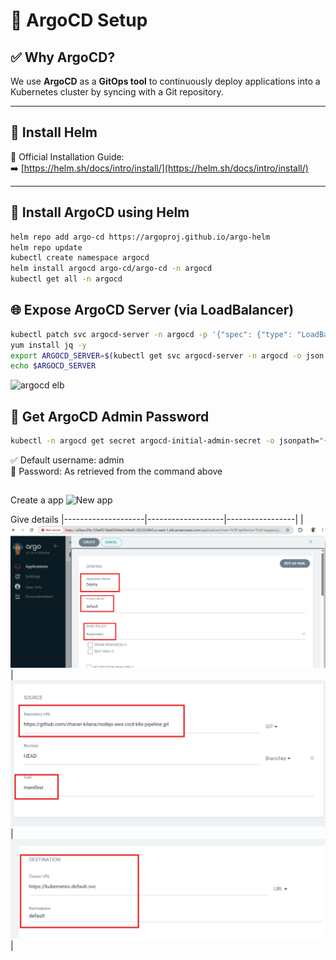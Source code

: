 # 🚀 ArgoCD Setup

## ✅ Why ArgoCD?

We use **ArgoCD** as a **GitOps tool** to continuously deploy applications into a Kubernetes cluster by syncing with a Git repository.

---

## 🧰 Install Helm

📖 Official Installation Guide:  
➡️ [https://helm.sh/docs/intro/install/](https://helm.sh/docs/intro/install/)

---

## 🔧 Install ArgoCD using Helm

```bash
helm repo add argo-cd https://argoproj.github.io/argo-helm
helm repo update
kubectl create namespace argocd
helm install argocd argo-cd/argo-cd -n argocd
kubectl get all -n argocd
```

## 🌐 Expose ArgoCD Server (via LoadBalancer)

```bash
kubectl patch svc argocd-server -n argocd -p '{"spec": {"type": "LoadBalancer"}}'
yum install jq -y
export ARGOCD_SERVER=$(kubectl get svc argocd-server -n argocd -o json | jq --raw-output '.status.loadBalancer.ingress[0].hostname')
echo $ARGOCD_SERVER
```
![argocd elb](docs/argocd_command.png)

## 🔐 Get ArgoCD Admin Password
```bash
kubectl -n argocd get secret argocd-initial-admin-secret -o jsonpath="{.data.password}" | base64 -d
```
✅ Default username: admin  
🔐 Password: As retrieved from the command above  

## 
Create a app
![New app](docs/argo_new_app.png)

Give details
|--------------------|-------------------|-----------------|
| ![D1](docs/assets/argo1.png) | ![D2](docs/assets/argo2.png) | ![D3](docs/assets/argo3.png) |







